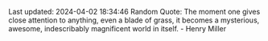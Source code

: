 Last updated: 2024-04-02 18:34:46
Random Quote: The moment one gives close attention to anything, even a blade of grass, it becomes a mysterious, awesome, indescribably magnificent world in itself. - Henry Miller
